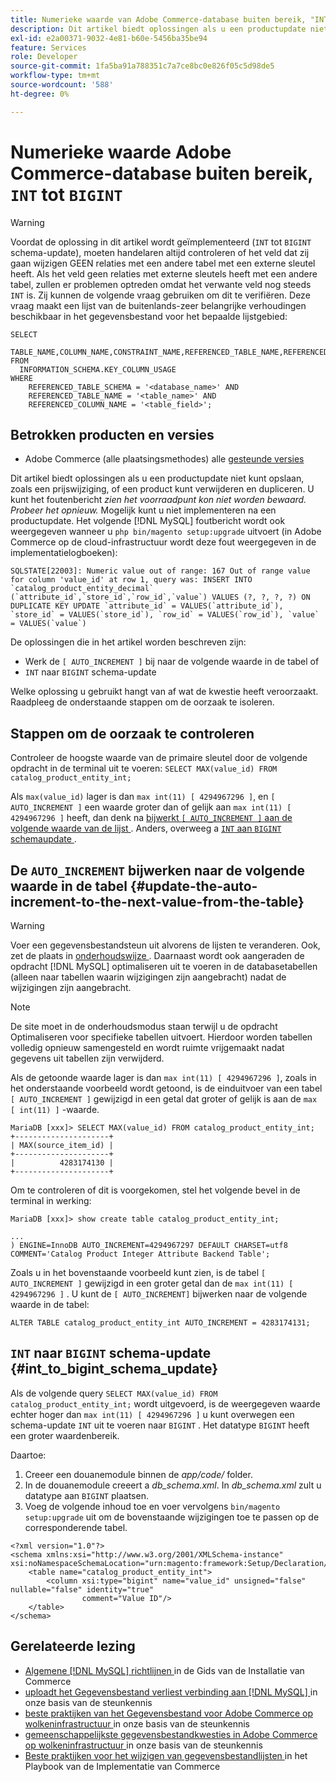 ```yaml
---
title: Numerieke waarde van Adobe Commerce-database buiten bereik, "INT" tot "BIGINT"
description: Dit artikel biedt oplossingen als u een productupdate niet kunt opslaan, zoals een prijswijziging, of een product kunt verwijderen en dupliceren.
exl-id: e2a00371-9032-4e81-b60e-5456ba35be94
feature: Services
role: Developer
source-git-commit: 1fa5ba91a788351c7a7ce8bc0e826f05c5d98de5
workflow-type: tm+mt
source-wordcount: '588'
ht-degree: 0%

---
```


# Numerieke waarde Adobe Commerce-database buiten bereik, `INT` tot `BIGINT`

>[!WARNING]
>
>Voordat de oplossing in dit artikel wordt geïmplementeerd (`INT` tot `BIGINT` schema-update), moeten handelaren altijd controleren of het veld dat zij gaan wijzigen GEEN relaties met een andere tabel met een externe sleutel heeft. Als het veld geen relaties met externe sleutels heeft met een andere tabel, zullen er problemen optreden omdat het verwante veld nog steeds `INT` is. Zij kunnen de volgende vraag gebruiken om dit te verifiëren. Deze vraag maakt een lijst van de buitenlands-zeer belangrijke verhoudingen beschikbaar in het gegevensbestand voor het bepaalde lijstgebied:
>
>```mysql
>SELECT 
>     TABLE_NAME,COLUMN_NAME,CONSTRAINT_NAME,REFERENCED_TABLE_NAME,REFERENCED_COLUMN_NAME
>FROM
>   INFORMATION_SCHEMA.KEY_COLUMN_USAGE
>WHERE
>     REFERENCED_TABLE_SCHEMA = '<database_name>' AND
>     REFERENCED_TABLE_NAME = '<table_name>' AND
>     REFERENCED_COLUMN_NAME = '<table_field>';
>```

## Betrokken producten en versies

* Adobe Commerce (alle plaatsingsmethodes) alle [ gesteunde versies ](https://www.adobe.com/content/dam/cc/en/legal/terms/enterprise/pdfs/Adobe-Commerce-Software-Lifecycle-Policy.pdf)

Dit artikel biedt oplossingen als u een productupdate niet kunt opslaan, zoals een prijswijziging, of een product kunt verwijderen en dupliceren.
U kunt het foutenbericht *zien het voorraadpunt kon niet worden bewaard. Probeer het opnieuw.* Mogelijk kunt u niet implementeren na een productupdate. Het volgende [!DNL MySQL] foutbericht wordt ook weergegeven wanneer u `php bin/magento setup:upgrade` uitvoert (in Adobe Commerce op de cloud-infrastructuur wordt deze fout weergegeven in de implementatielogboeken):

```mysql
SQLSTATE[22003]: Numeric value out of range: 167 Out of range value for column 'value_id' at row 1, query was: INSERT INTO `catalog_product_entity_decimal` (`attribute_id`,`store_id`,`row_id`,`value`) VALUES (?, ?, ?, ?) ON DUPLICATE KEY UPDATE `attribute_id` = VALUES(`attribute_id`), `store_id` = VALUES(`store_id`), `row_id` = VALUES(`row_id`), `value` = VALUES(`value`)
```

De oplossingen die in het artikel worden beschreven zijn:
* Werk de `[ AUTO_INCREMENT ]` bij naar de volgende waarde in de tabel of
* `INT` naar `BIGINT` schema-update

Welke oplossing u gebruikt hangt van af wat de kwestie heeft veroorzaakt. Raadpleeg de onderstaande stappen om de oorzaak te isoleren.

## Stappen om de oorzaak te controleren


Controleer de hoogste waarde van de primaire sleutel door de volgende opdracht in de terminal uit te voeren: `SELECT MAX(value_id) FROM catalog_product_entity_int;`

Als `max(value_id)` lager is dan `max int(11) [ 4294967296 ]`, en `[ AUTO_INCREMENT ]` een waarde groter dan of gelijk aan `max int(11) [ 4294967296 ]` heeft, dan denk na [ bijwerkt `[ AUTO_INCREMENT ]` aan de volgende waarde van de lijst ](#update-the-auto-increment-to-the-next-value-from-the-table). Anders, overweeg a [`INT` aan `BIGINT` schemaupdate ](#int_to_bigint_schema_update).

## De `AUTO_INCREMENT` bijwerken naar de volgende waarde in de tabel {#update-the-auto-increment-to-the-next-value-from-the-table}

>[!WARNING]
>
>Voer een gegevensbestandsteun uit alvorens de lijsten te veranderen. Ook, zet de plaats in [ onderhoudswijze ](https://experienceleague.adobe.com/docs/commerce-operations/configuration-guide/setup/application-modes.html#maintenance-mode). Daarnaast wordt ook aangeraden de opdracht [!DNL MySQL] optimaliseren uit te voeren in de databasetabellen (alleen naar tabellen waarin wijzigingen zijn aangebracht) nadat de wijzigingen zijn aangebracht.

>[!NOTE]
>
>De site moet in de onderhoudsmodus staan terwijl u de opdracht Optimaliseren voor specifieke tabellen uitvoert. Hierdoor worden tabellen volledig opnieuw samengesteld en wordt ruimte vrijgemaakt nadat gegevens uit tabellen zijn verwijderd.

Als de getoonde waarde lager is dan `max int(11) [ 4294967296 ]`, zoals in het onderstaande voorbeeld wordt getoond, is de einduitvoer van een tabel `[ AUTO_INCREMENT ]` gewijzigd in een getal dat groter of gelijk is aan de `max [ int(11) ]` -waarde.

```mariadb
MariaDB [xxx]> SELECT MAX(value_id) FROM catalog_product_entity_int;
+---------------------+
| MAX(source_item_id) |
+---------------------+
|          4283174130 |
+---------------------+
```

Om te controleren of dit is voorgekomen, stel het volgende bevel in de terminal in werking:

```
MariaDB [xxx]> show create table catalog_product_entity_int;

...
) ENGINE=InnoDB AUTO_INCREMENT=4294967297 DEFAULT CHARSET=utf8 COMMENT='Catalog Product Integer Attribute Backend Table';
```

Zoals u in het bovenstaande voorbeeld kunt zien, is de tabel `[ AUTO_INCREMENT ]` gewijzigd in een groter getal dan de `max int(11) [ 4294967296 ]` . U kunt de `[ AUTO_INCREMENT]` bijwerken naar de volgende waarde in de tabel:

```
ALTER TABLE catalog_product_entity_int AUTO_INCREMENT = 4283174131;
```

## `INT` naar `BIGINT` schema-update {#int_to_bigint_schema_update}

Als de volgende query `SELECT MAX(value_id) FROM catalog_product_entity_int;` wordt uitgevoerd, is de weergegeven waarde echter hoger dan `max int(11) [ 4294967296 ]` u kunt overwegen een schema-update `INT` uit te voeren naar `BIGINT` . Het datatype `BIGINT` heeft een groter waardenbereik.

Daartoe:

1. Creeer een douanemodule binnen de *app/code/* folder.
1. In de douanemodule creeert a *db_schema.xml*. In *db_schema.xml* zult u datatype aan `BIGINT` plaatsen.
1. Voeg de volgende inhoud toe en voer vervolgens `bin/magento setup:upgrade` uit om de bovenstaande wijzigingen toe te passen op de corresponderende tabel.

```
<?xml version="1.0"?>
<schema xmlns:xsi="http://www.w3.org/2001/XMLSchema-instance" xsi:noNamespaceSchemaLocation="urn:magento:framework:Setup/Declaration/Schema/etc/schema.xsd">
    <table name="catalog_product_entity_int">
        <column xsi:type="bigint" name="value_id" unsigned="false" nullable="false" identity="true"
                comment="Value ID"/>
    </table>
</schema>
```


## Gerelateerde lezing

* [ Algemene  [!DNL MySQL]  richtlijnen ](https://experienceleague.adobe.com/docs/commerce-operations/installation-guide/prerequisites/database-server/mysql.html) in de Gids van de Installatie van Commerce
* [ uploadt het Gegevensbestand verliest verbinding aan  [!DNL MySQL] ](https://experienceleague.adobe.com/docs/commerce-knowledge-base/kb/troubleshooting/database/database-upload-loses-connection-to-mysql.html) in onze basis van de steunkennis
* [ beste praktijken van het Gegevensbestand voor Adobe Commerce op wolkeninfrastructuur ](https://experienceleague.adobe.com/docs/commerce-knowledge-base/kb/best-practices/database/database-best-practices-for-magento-commerce-cloud.html) in onze basis van de steunkennis
* [ gemeenschappelijkste gegevensbestandkwesties in Adobe Commerce op wolkeninfrastructuur ](https://experienceleague.adobe.com/docs/commerce-knowledge-base/kb/best-practices/database/most-common-database-issues-in-magento-commerce-cloud.html) in onze basis van de steunkennis
* [ Beste praktijken voor het wijzigen van gegevensbestandlijsten ](https://experienceleague.adobe.com/en/docs/commerce-operations/implementation-playbook/best-practices/development/modifying-core-and-third-party-tables#why-adobe-recommends-avoiding-modifications) in het Playbook van de Implementatie van Commerce

